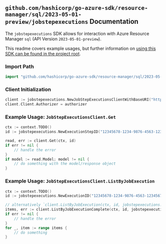 
## `github.com/hashicorp/go-azure-sdk/resource-manager/sql/2023-05-01-preview/jobstepexecutions` Documentation

The `jobstepexecutions` SDK allows for interaction with Azure Resource Manager `sql` (API Version `2023-05-01-preview`).

This readme covers example usages, but further information on [using this SDK can be found in the project root](https://github.com/hashicorp/go-azure-sdk/tree/main/docs).

### Import Path

```go
import "github.com/hashicorp/go-azure-sdk/resource-manager/sql/2023-05-01-preview/jobstepexecutions"
```


### Client Initialization

```go
client := jobstepexecutions.NewJobStepExecutionsClientWithBaseURI("https://management.azure.com")
client.Client.Authorizer = authorizer
```


### Example Usage: `JobStepExecutionsClient.Get`

```go
ctx := context.TODO()
id := jobstepexecutions.NewExecutionStepID("12345678-1234-9876-4563-123456789012", "example-resource-group", "serverValue", "jobAgentValue", "jobValue", "jobExecutionIdValue", "stepValue")

read, err := client.Get(ctx, id)
if err != nil {
	// handle the error
}
if model := read.Model; model != nil {
	// do something with the model/response object
}
```


### Example Usage: `JobStepExecutionsClient.ListByJobExecution`

```go
ctx := context.TODO()
id := jobstepexecutions.NewExecutionID("12345678-1234-9876-4563-123456789012", "example-resource-group", "serverValue", "jobAgentValue", "jobValue", "jobExecutionIdValue")

// alternatively `client.ListByJobExecution(ctx, id, jobstepexecutions.DefaultListByJobExecutionOperationOptions())` can be used to do batched pagination
items, err := client.ListByJobExecutionComplete(ctx, id, jobstepexecutions.DefaultListByJobExecutionOperationOptions())
if err != nil {
	// handle the error
}
for _, item := range items {
	// do something
}
```
